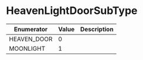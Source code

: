 # HeavenLightDoorSubType

| Enumerator   | Value | Description |
| ------------ | ----- | ----------- |
| HEAVEN\_DOOR | 0     |             |
| MOONLIGHT    | 1     |             |
